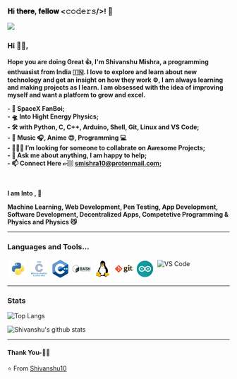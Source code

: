 ### 𝐇i 𝐭𝐡𝐞𝐫𝐞, 𝐟𝐞𝐥𝐥𝐨𝐰 <𝚌𝚘𝚍𝚎𝚛𝚜/>! 👋

![](https://visitor-badge.glitch.me/badge?page_id=Shivanshu10.Shivanshu10)

### Hi 🙋‍♂️,
**Hope you are doing Great :thumbsup:, I'm Shivanshu Mishra, a programming enthuasist from India 🇮🇳. I love to explore and learn about new technology and get an insight on how they work ⚙️, I am always learning and making projects as I learn. I am obsessed with the idea of improving myself and want a platform to grow and excel.**

**- 🔭 SpaceX FanBoi;**<br>
**- 🛸 Into Hight Energy Physics;**<br>
**- 🛠 with Python, C, C++, Arduino, Shell, Git, Linux and VS Code;** <br>
**- 🥰 Music :headphones:, Anime :heart_eyes:, Programming :computer:** <br>
**- 👨🏻‍💻  I’m looking for someone to collabrate on Awesome Projects;** <br>
**- 💬 Ask me about anything, I am happy to help;** <br>
**- 📫 Connect Here 👉🏼 smishra10@protonmail.com;** <br>

<br />

**I am Into , 🙏**

**Machine Learning, Web Development, Pen Testing, App Development, Software Development, Decentralized Apps, Competetive Programming & Physics and Physics 😼**
<hr>

### Languages and Tools...

<p>
 <img height="40" src="https://raw.githubusercontent.com/github/explore/80688e429a7d4ef2fca1e82350fe8e3517d3494d/topics/python/python.png" alt="Python" style="vertical-align:top; margin:4px"><img height="40" src="https://raw.githubusercontent.com/github/explore/80688e429a7d4ef2fca1e82350fe8e3517d3494d/topics/c/c.png" alt="C" style="vertical-align:top; margin:4px"><img height="40" src="https://raw.githubusercontent.com/github/explore/80688e429a7d4ef2fca1e82350fe8e3517d3494d/topics/cpp/cpp.png" alt="Cpp" style="vertical-align:top; margin:4px"><img height="40" src="https://raw.githubusercontent.com/github/explore/80688e429a7d4ef2fca1e82350fe8e3517d3494d/topics/bash/bash.png" alt="Bash" style="vertical-align:top; margin:4px"><img height="40" src="https://raw.githubusercontent.com/github/explore/80688e429a7d4ef2fca1e82350fe8e3517d3494d/topics/linux/linux.png" alt="Linux" style="vertical-align:top; margin:4px"><img height="40" src="https://raw.githubusercontent.com/github/explore/80688e429a7d4ef2fca1e82350fe8e3517d3494d/topics/git/git.png" alt="Git" style="vertical-align:top; margin:4px"><img height="40" src="https://raw.githubusercontent.com/github/explore/80688e429a7d4ef2fca1e82350fe8e3517d3494d/topics/arduino/arduino.png" alt="Arduino" style="vertical-align:top; margin:4px"><img height="40" src="https://camo.githubusercontent.com/d4dcf8fd2bf82734a52774ae132c387357221a5d144ef0356e52c66a2d9f41e9/68747470733a2f2f63646e2e737667706f726e2e636f6d2f6c6f676f732f76697375616c2d73747564696f2d636f64652e737667" alt="VS Code" style="vertical-align:top; margin:4px">

</p>
<hr>

### Stats

![Top Langs](https://github-readme-stats.vercel.app/api/top-langs/?username=Shivanshu10&show_icons=true&title_color=fff&icon_color=79ff97&text_color=9f9f9f&bg_color=151515)


![Shivanshu's github stats](https://github-readme-stats.vercel.app/api?username=Shivanshu10&show_icons=true&title_color=fff&icon_color=79ff97&text_color=9f9f9f&bg_color=151515)

<hr>

#### Thank You-🙏🏼

⭐️ From [Shivanshu10](https://github.com/Shivanshu10)
